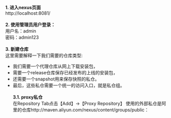 __1. 进入nexus页面__    
    http://localhost:8081/    
&nbsp;    
__2. 使用管理员用户登录：__    
    用户名：admin    
    密码：admin123    
&nbsp;    
__3. 新建仓库__    
    这里需要解释一下我们需要的仓库类型:
  * 我们需要一个代理仓库从网上下载安装包，    
  * 需要一个release仓库保存已经发布的上线的安装包，    
  * 还需要一个snapshot用来保存快照的私仓。    
  * 最后，这些私仓需要一个统一的访问入口，就是私仓组。    
&nbsp;    
__3.1. proxy私仓__    
    在Repository Tab点击【Add】->【Proxy Repository】
    使用的外部私仓是阿里的仓库http://maven.aliyun.com/nexus/content/groups/public：
    
